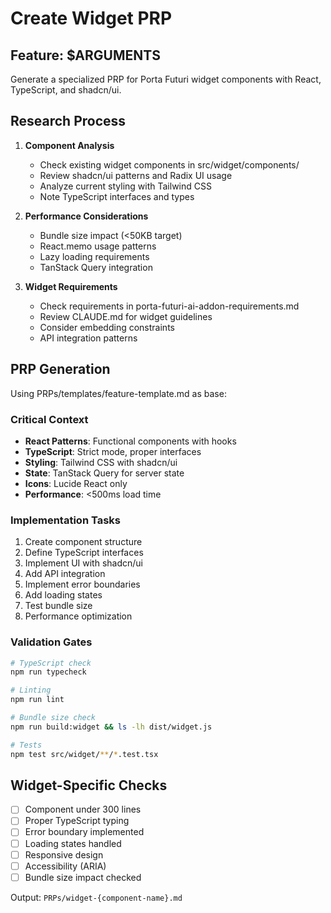 # Create Widget PRP

## Feature: $ARGUMENTS

Generate a specialized PRP for Porta Futuri widget components with React, TypeScript, and shadcn/ui.

## Research Process

1. **Component Analysis**
   - Check existing widget components in src/widget/components/
   - Review shadcn/ui patterns and Radix UI usage
   - Analyze current styling with Tailwind CSS
   - Note TypeScript interfaces and types

2. **Performance Considerations**
   - Bundle size impact (<50KB target)
   - React.memo usage patterns
   - Lazy loading requirements
   - TanStack Query integration

3. **Widget Requirements**
   - Check requirements in porta-futuri-ai-addon-requirements.md
   - Review CLAUDE.md for widget guidelines
   - Consider embedding constraints
   - API integration patterns

## PRP Generation

Using PRPs/templates/feature-template.md as base:

### Critical Context
- **React Patterns**: Functional components with hooks
- **TypeScript**: Strict mode, proper interfaces
- **Styling**: Tailwind CSS with shadcn/ui
- **State**: TanStack Query for server state
- **Icons**: Lucide React only
- **Performance**: <500ms load time

### Implementation Tasks
1. Create component structure
2. Define TypeScript interfaces
3. Implement UI with shadcn/ui
4. Add API integration
5. Implement error boundaries
6. Add loading states
7. Test bundle size
8. Performance optimization

### Validation Gates
```bash
# TypeScript check
npm run typecheck

# Linting
npm run lint

# Bundle size check
npm run build:widget && ls -lh dist/widget.js

# Tests
npm test src/widget/**/*.test.tsx
```

## Widget-Specific Checks
- [ ] Component under 300 lines
- [ ] Proper TypeScript typing
- [ ] Error boundary implemented
- [ ] Loading states handled
- [ ] Responsive design
- [ ] Accessibility (ARIA)
- [ ] Bundle size impact checked

Output: `PRPs/widget-{component-name}.md`